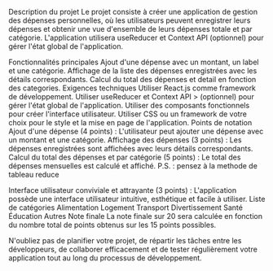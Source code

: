 Description du projet
Le projet consiste à créer une application de gestion des dépenses personnelles, où les utilisateurs peuvent enregistrer leurs dépenses et obtenir une vue d'ensemble de leurs dépenses totale et par catégorie. L'application utilisera useReducer et Context API (optionnel) pour gérer l'état global de l'application.

Fonctionnalités principales
Ajout d'une dépense avec un montant, un label et une catégorie.
Affichage de la liste des dépenses enregistrées avec les détails correspondants.
Calcul du total des dépenses et detail en fonction des categories.
Exigences techniques
Utiliser React.js comme framework de développement.
Utiliser useReducer et Context API > (optionnel) pour gérer l'état global de l'application.
Utiliser des composants fonctionnels pour créer l'interface utilisateur.
Utiliser CSS ou un framework de votre choix pour le style et la mise en page de l'application.
Points de notation
Ajout d'une dépense (4 points) : L'utilisateur peut ajouter une dépense avec un montant et une catégorie.
Affichage des dépenses (3 points) : Les dépenses enregistrées sont affichées avec leurs détails correspondants.
Calcul du total des dépenses et par catégorie (5 points) : Le total des dépenses mensuelles est calculé et affiché.
P.S. : pensez à la methode de tableau reduce

Interface utilisateur conviviale et attrayante (3 points) : L'application possède une interface utilisateur intuitive, esthétique et facile à utiliser.
Liste de catégories
Alimentation
Logement
Transport
Divertissement
Santé
Éducation
Autres
Note finale
La note finale sur 20 sera calculée en fonction du nombre total de points obtenus sur les 15 points possibles.

N'oubliez pas de planifier votre projet, de répartir les tâches entre les développeurs, de collaborer efficacement et de tester régulièrement votre application tout au long du processus de développement.

